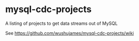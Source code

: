 # mysql-cdc-projects
A listing of projects to get data streams out of MySQL

See https://github.com/wushujames/mysql-cdc-projects/wiki
